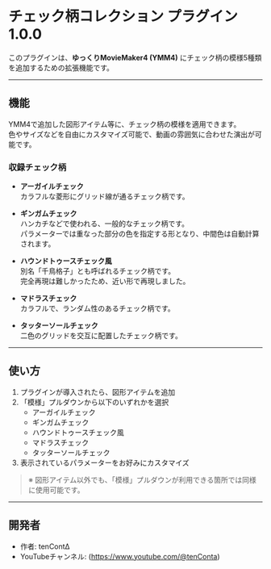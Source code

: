 # チェック柄コレクション プラグイン 1.0.0

このプラグインは、**ゆっくりMovieMaker4 (YMM4)** にチェック柄の模様5種類を追加するための拡張機能です。

---

## 機能

YMM4で追加した図形アイテム等に、チェック柄の模様を適用できます。  
色やサイズなどを自由にカスタマイズ可能で、動画の雰囲気に合わせた演出が可能です。

### 収録チェック柄

- **アーガイルチェック**  
  カラフルな菱形にグリッド線が通るチェック柄です。

- **ギンガムチェック**  
  ハンカチなどで使われる、一般的なチェック柄です。  
  パラメーターでは重なった部分の色を指定する形となり、中間色は自動計算されます。

- **ハウンドトゥースチェック風**  
  別名「千鳥格子」とも呼ばれるチェック柄です。  
  完全再現は難しかったため、近い形で再現しました。

- **マドラスチェック**  
  カラフルで、ランダム性のあるチェック柄です。

- **タッターソールチェック**  
  二色のグリッドを交互に配置したチェック柄です。

---

## 使い方

1. プラグインが導入されたら、図形アイテムを追加  
2. 「模様」プルダウンから以下のいずれかを選択  
   - アーガイルチェック  
   - ギンガムチェック  
   - ハウンドトゥースチェック風  
   - マドラスチェック  
   - タッターソールチェック  
3. 表示されているパラメーターをお好みにカスタマイズ

> ※ 図形アイテム以外でも、「模様」プルダウンが利用できる箇所では同様に使用可能です。

---

## 開発者

- 作者: tenContΔ  
- YouTubeチャンネル: (https://www.youtube.com/@tenConta)
